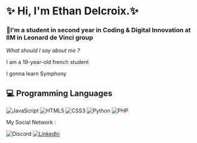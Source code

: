 # ✨ Hi, I'm Ethan Delcroix.✨

### 📝I'm a student in second year in Coding & Digital Innovation at IIM in Leonard de Vinci group

 *What should I say about me ?*

I am a 19-year-old french student

I gonna learn Symphony 

## 💻 Programming Languages 

![JavaScript](https://img.shields.io/badge/javascript-%23323330.svg?style=for-the-badge&logo=javascript&logoColor=%23F7DF1E)
![HTML5](https://img.shields.io/badge/html5-%23E34F26.svg?style=for-the-badge&logo=html5&logoColor=white)
![CSS3](https://img.shields.io/badge/css3-%231572B6.svg?style=for-the-badge&logo=css3&logoColor=white)
	![Python](https://img.shields.io/badge/python-3670A0?style=for-the-badge&logo=python&logoColor=ffdd54)
  ![PHP](https://img.shields.io/badge/php-%23777BB4.svg?style=for-the-badge&logo=php&logoColor=white)


My Social Network :

![Discord](https://img.shields.io/badge/%3CNalïth%233367%3E-%237289DA.svg?style=for-the-badge&logo=discord&logoColor=white)
<a href="https://www.linkedin.com/in/ethan-delcroix-087305233/" rel="nofollow">
![LinkedIn](https://img.shields.io/badge/Ethan-Delcroix-%230077B5.svg?style=for-the-badge&logo=linkedin&logoColor=white)</a>

